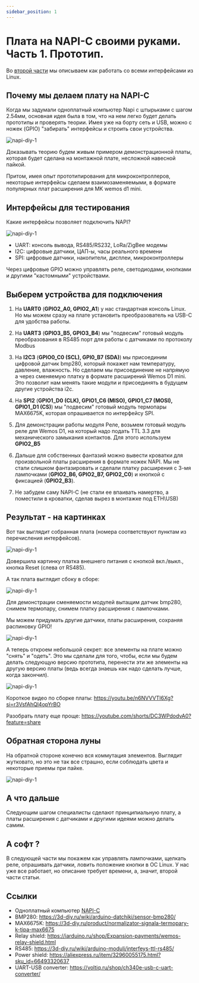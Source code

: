```yaml
---
sidebar_position: 1
---
```


# Плата на NAPI-C своими руками. Часть 1. Прототип.

Во [второй части](../napi-diy-part2/) мы описываем как работать со всеми интерфейсами из Linux.

## Почему мы делаем плату на NAPI-C

Когда мы задумали одноплатный компьютер Napi с штырьками c шагом 2.54мм, основная идея была в том, что на нем легко будет делать прототипы и проверять теории. Имея уже на борту сеть и USB, можно с ножек (GPIO) "забирать" интерфейсы и строить свои устройства. 

![napi-diy-1](img/napi-hands.jpg)

Доказывать теорию будем живым примером демонстрационной платы, которая будет сделана на монтажной плате, несложной навесной пайкой. 

Притом, имея опыт прототипирования для микроконтроллеров, некоторые интерфейсы сделаем взаимозаменяемыми, в формате популярных плат расширения для МK wemos d1 mini.

## Интерфейсы для тестирования

Какие интерфейсы позволяет подключить NAPI?

![napi-diy-1](../../../docs/img-n/gpio_11123-4.jpg)

- UART: консоль вывода, RS485/RS232, LoRa/ZigBee модемы
- I2C: цифровые датчики, ЦАП-ы, часы реального времени
- SPI: цифровые датчики, накопители, дисплеи, микроконтроллеры

Через цифровые GPIO можно управлять реле, светодиодами, кнопками и другими "кастомными" устройствами.  

## Выберем устройства для подключения

1. На **UART0** (**GPIO2_A0, GPIO2_A1**) у нас стандартная консоль Linux. Но мы можем сразу на плате установить преобразователь на USB-C для удобства работы. 

2. На **UART3** (**GPIO3_B5, GPIO3_B4**) мы "подвесим" готовый модуль преобразования в RS485 порт для работы с датчиками по протоколу Modbus

3. На **I2C3** (**GPIO0_C0 (SCL), GPI0_B7 (SDA)**) мы присоединим цифровой датчик bmp280, который покажет нам температуру, давление, влажность. Но сделаем мы присоединение не напрямую а через сменяемую платку в формате расширений Wemos D1 mini. Это позволит нам менять такие модули и присоединять в будущем другие устройства i2c.

4. На **SPI2** (**GPIO1_D0 (CLK), GPIO1_C6 (MISO), GPIO1_C7 (MOSI), GPIO1_D1 (CS)**) мы "подвесим" готовый модуль термопары MAX6675K, которая опрашивается по интерфейсу SPI.

5. Для демонстрации работы модуля Реле, возьмем готовый модуль реле для Wemos D1, на который надо подать TTL 3.3 для механического замыкания контактов. Для этого используем **GPIO2_B5**

6. Дальше для собственных фантазий можно вывести кроватки для произвольной платы расширения в формате ножек NAPI. Мы не стали слишком фантазировать и сделали платку расширения с 3-мя лампочками (**GPIO2_B6, GPIO2_B7, GPIO2_C0**) и кнопкой с фиксацией (**GPIO2_B3**).
   
7. Не забудем саму NAPI-C (не стали ее впаивать намертво, а поместили в кроватки, сделав вырез в монтажке под ETH\USB)

## Результат - на картинках

Вот так выглядит собранная плата (номера соответствуют пунктам из перечисления интерфейсов).

![napi-diy-1](img/scheme-2-napi-diy.jpg)

Довершила картинку платка внешнего питания с кнопкой вкл./выкл., кнопка Reset (слева от RS485).

А так плата выглядит сбоку в сборе:

![napi-diy-1](img/scheme-3-napi-diy.jpg)

Для демонстрации сменяемости модулей вытащим датчик bmp280, снимем термопару, снимем платку расширения с лампочками. 

Мы можем придумать другие датчики, платы расширения, сохраняя распиновку GPIO!

![napi-diy-1](img/scheme-4-napi-diy.jpg)

А теперь откроем небольшой секрет: все элементы на плате можно "снять" и "одеть". Это мы сделали для того, чтобы, если мы будем делать следующую версию прототипа, перенести эти же элементы на другую версию платы (ведь всегда знаешь как надо сделать лучше, когда закончил).


![napi-diy-1](img/scheme-5-napi-diy.jpg)

Короткое видео по сборке платы: https://youtu.be/n6NVVVTI6Xg?si=r3VsfAhQl4opYrBO

Разобрать плату еще проще: https://youtube.com/shorts/DC3WPdodvA0?feature=share

## Обратная сторона луны

На обратной стороне конечно вся коммутация элементов. Выглядит жутковато, но
это не так все страшно, если соблюдать цвета и некоторые приемы при пайке.

![napi-diy-1](img/scheme-6-napi-diy.jpg)

## А что дальше

Следующим шагом специалисты сделают принципиальную плату, а платы расширения с датчиками и другими идеями можно делать самим.

## А софт ?

В следующей части мы покажем как управлять лампочками, щелкать реле, опрашивать датчики, ловить положение кнопки в ОС Linux. У нас уже все работает, но описание требует времени, а, значит, второй части статьи. 

## Ссылки

- Одноплатный компьютер [NAPI-C](/docs/napi-intro)
- BMP280: https://3d-diy.ru/wiki/arduino-datchiki/sensor-bmp280/ 
- MAX6675K: https://3d-diy.ru/product/normalizator-signala-termopary-k-tipa-max6675
- Relay shield: https://iarduino.ru/shop/Expansion-payments/wemos-relay-shield.html
- RS485: https://3d-diy.ru/wiki/arduino-moduli/interfeys-ttl-rs485/
- Power shield: https://aliexpress.ru/item/32960055175.html?sku_id=66493320637
- UART-USB converter: https://voltiq.ru/shop/ch340e-usb-c-uart-converter/